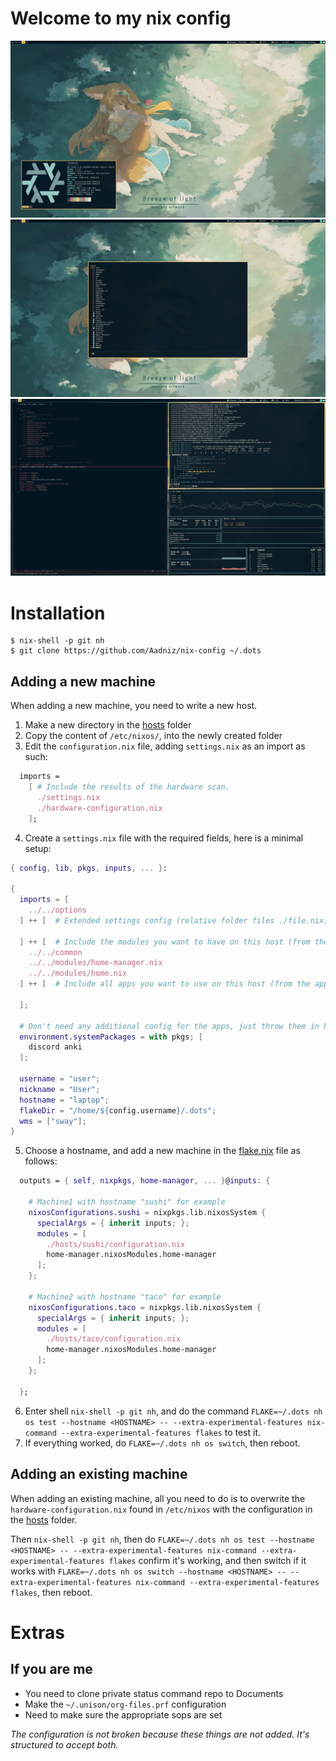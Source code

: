 # Welcome to my nix config

![Wallpaper with neofetch](/docs/screenshots/Screenshot_2024-09-23_19:34:26.png)
![Starting an application with sway-launcher-desktop](/docs/screenshots/Screenshot_2024-09-23_19:34:46.png)
![Working with nix config in doom emacs](/docs/screenshots/Screenshot_2024-09-23_19:37:46.png)

# Installation

```shell
$ nix-shell -p git nh
$ git clone https://github.com/Aadniz/nix-config ~/.dots
```

## Adding a new machine

When adding a new machine, you need to write a new host.

1. Make a new directory in the [hosts](/hosts) folder
2. Copy the content of `/etc/nixos/`, into the newly created folder 
3. Edit the `configuration.nix` file, adding `settings.nix` as an import as such:

``` nix
  imports =
    [ # Include the results of the hardware scan.
      ./settings.nix
      ./hardware-configuration.nix
    ];
```

4. Create a `settings.nix` file with the required fields, here is a minimal setup:

``` nix
{ config, lib, pkgs, inputs, ... }:

{
  imports = [
    ../../options
  ] ++ [  # Extended settings config (relative folder files ./file.nix)

  ] ++ [  # Include the modules you want to have on this host (from the module folder ../../modules/file.nix)
    ../../common
    ../../modules/home-manager.nix
    ../../modules/home.nix
  ] ++ [  # Include all apps you want to use on this host (from the apps in modules folder ../../modules/apps/file.nix)

  ];

  # Don't need any additional config for the apps, just throw them in here
  environment.systemPackages = with pkgs; [
    discord anki
  ];

  username = "user";
  nickname = "User";
  hostname = "laptop";
  flakeDir = "/home/${config.username}/.dots";
  wms = ["sway"];
}
```

5. Choose a hostname, and add a new machine in the [flake.nix](/flake.nix) file as follows:

``` nix
  outputs = { self, nixpkgs, home-manager, ... }@inputs: {

    # Machine1 with hostname "sushi" for example
    nixosConfigurations.sushi = nixpkgs.lib.nixosSystem {
      specialArgs = { inherit inputs; };
      modules = [
        ./hosts/sushi/configuration.nix
        home-manager.nixosModules.home-manager
      ];
    };

    # Machine2 with hostname "taco" for example
    nixosConfigurations.taco = nixpkgs.lib.nixosSystem {
      specialArgs = { inherit inputs; };
      modules = [
        ./hosts/taco/configuration.nix
        home-manager.nixosModules.home-manager
      ];
    };

  };
```


6. Enter shell `nix-shell -p git nh`, and do the command `FLAKE=~/.dots nh os test --hostname <HOSTNAME> -- --extra-experimental-features nix-command --extra-experimental-features flakes` to test it.
7. If everything worked, do `FLAKE=~/.dots nh os switch`, then reboot.


## Adding an existing machine

When adding an existing machine, all you need to do is to overwrite the `hardware-configuration.nix` found in `/etc/nixos` with the configuration in the [hosts](/hosts) folder.

Then `nix-shell -p git nh`, then do `FLAKE=~/.dots nh os test --hostname <HOSTNAME> -- --extra-experimental-features nix-command --extra-experimental-features flakes` confirm it's working, and then switch if it works with `FLAKE=~/.dots nh os switch --hostname <HOSTNAME> -- --extra-experimental-features nix-command --extra-experimental-features flakes`, then reboot.

# Extras

## If you are me

- You need to clone private status command repo to Documents
- Make the `~/.unison/org-files.prf` configuration
- Need to make sure the appropriate sops are set

*The configuration is not broken because these things are not added. It's structured to accept both.*
